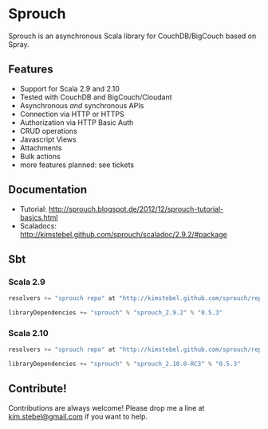 Sprouch
=======

Sprouch is an asynchronous Scala library for CouchDB/BigCouch based on Spray.

Features
--------

- Support for Scala 2.9 and 2.10
- Tested with CouchDB and BigCouch/Cloudant
- Asynchronous _and_ synchronous APIs
- Connection via HTTP or HTTPS
- Authorization via HTTP Basic Auth 
- CRUD operations
- Javascript Views
- Attachments
- Bulk actions
- more features planned: see tickets

Documentation
-------------
- Tutorial: http://sprouch.blogspot.de/2012/12/sprouch-tutorial-basics.html
- Scaladocs: http://kimstebel.github.com/sprouch/scaladoc/2.9.2/#package

Sbt
---

### Scala 2.9 ###

```scala
resolvers += "sprouch repo" at "http://kimstebel.github.com/sprouch/repository"

libraryDependencies += "sprouch" % "sprouch_2.9.2" % "0.5.3"
```

### Scala 2.10 ###

```scala
resolvers += "sprouch repo" at "http://kimstebel.github.com/sprouch/repository"

libraryDependencies += "sprouch" % "sprouch_2.10.0-RC3" % "0.5.3"
```

Contribute!
-----------

Contributions are always welcome! Please drop me a line at kim.stebel@gmail.com if you want to help.
